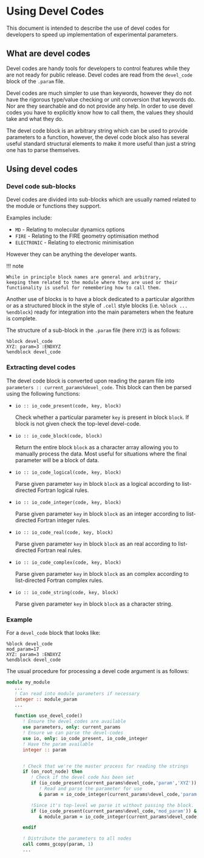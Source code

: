 # Using Devel Codes

This document is intended to describe the use of devel codes for
developers to speed up implementation of experimental parameters.

## What are devel codes

Devel codes are handy tools for developers to control features while
they are not ready for public release. Devel codes are read from the
`devel_code` block of the `.param` file.

Devel codes are much simpler to use than keywords, however they do not
have the rigorous type/value checking or unit conversion that keywords
do. Nor are they searchable and do not provide any help. In order to
use devel codes you have to explicitly know how to call them, the
values they should take and what they do.

The devel code block is an arbitrary string which can be used to
provide parameters to a function, however, the devel code block also
has several useful standard structural elements to make it more useful
than just a string one has to parse themselves.

## Using devel codes

### Devel code sub-blocks

Devel codes are divided into sub-blocks which are usually named related to the
module or functions they support.

Examples include:

- `MD` - Relating to molecular dynamics options
- `FIRE` - Relating to the FIRE geometry optimisation method
- `ELECTRONIC` - Relating to electronic minimisation

However they can be anything the developer wants.

!!! note

    While in principle block names are general and arbitrary,
    keeping them related to the module where they are used or their
    functionality is useful for remembering how to call them.

Another use of blocks is to have a block dedicated to a particular algorithm
or as a structured block in the style of `.cell` style blocks (i.e.
`%block ... %endblock`) ready for integration into the main parameters when
the feature is complete.

The structure of a sub-block in the `.param` file (here `XYZ`) is as follows:

```
%block devel_code
XYZ: param=3 :ENDXYZ
%endblock devel_code
```

### Extracting devel codes

The devel code block is converted upon reading the param file into
`parameters :: current_params%devel_code`. This block can then be
parsed using the following functions:

- `io :: io_code_present(code, key, block)`

    Check whether a particular parameter `key` is present in block
    `block`. If block is not given check the top-level devel-code.

- `io :: io_code_block(code, block)`

    Return the entire block `block` as a character array allowing you
    to manually process the data. Most useful for situations where the
    final parameter will be a block of data.

- `io :: io_code_logical(code, key, block)`

    Parse given parameter  `key` in block `block` as a logical
    according to list-directed Fortran logical rules.

- `io :: io_code_integer(code, key, block)`

    Parse given parameter `key` in block `block` as an integer according
    to list-directed Fortran integer rules.

- `io :: io_code_real(code, key, block)`

    Parse given parameter `key` in block `block` as an real according
    to list-directed Fortran real rules.

- `io :: io_code_complex(code, key, block)`

    Parse given parameter `key` in block `block` as an complex according
    to list-directed Fortran complex rules.

- `io :: io_code_string(code, key, block)`

    Parse given parameter `key` in block `block` as a character string.

### Example

For a `devel_code` block that looks like:

```
%block devel_code
mod_param=17
XYZ: param=3 :ENDXYZ
%endblock devel_code
```

The usual procedure for processing a devel code argument is as follows:

```fortran
module my_module
   ...
   ! Can read into module parameters if necessary
   integer :: module_param
   ...

   function use_devel_code()
      ! Ensure the devel_codes are available
      use parameters, only: current_params
      ! Ensure we can parse the devel-codes
      use io, only: io_code_present, io_code_integer
      ! Have the param available
      integer :: param


      ! Check that we're the master process for reading the strings
      if (on_root_node) then
         ! Check if the devel code has been set
         if (io_code_present(current_params%devel_code,'param','XYZ')) &
            ! Read and parse the parameter for use
            & param = io_code_integer(current_params%devel_code,'param','XYZ')

         !Since it's top-level we parse it without passing the block.
         if (io_code_present(current_params%devel_code,'mod_param')) &
            & module_param = io_code_integer(current_params%devel_code,'mod_param')

      endif

      ! Distribute the parameters to all nodes
      call comms_gcopy(param, 1)
      ...

```

